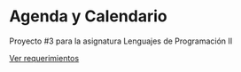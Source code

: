 # Agenda y Calendario

Proyecto #3 para la asignatura Lenguajes de Programación II

[Ver requerimientos](Requeriments.md)
